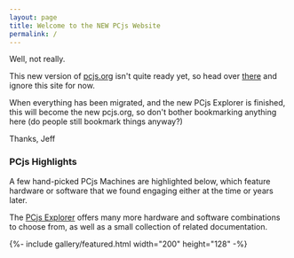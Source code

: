 ```yaml
---
layout: page
title: Welcome to the NEW PCjs Website
permalink: /
---
```


Well, not really.

This new version of [pcjs.org](https://www.pcjs.org) isn't quite ready yet, so head over [there](https://www.pcjs.org) and ignore this site for now.

When everything has been migrated, and the new PCjs Explorer is finished, this will become the new pcjs.org, so don't bother bookmarking anything here
(do people still bookmark things anyway?)

Thanks,
Jeff

### PCjs Highlights

A few hand-picked PCjs Machines are highlighted below, which feature hardware or software that we found engaging
either at the time or years later.

The [PCjs Explorer](#pcjs-explorer) offers many more hardware and software combinations to choose from, as well as a small
collection of related documentation.

{%- include gallery/featured.html width="200" height="128" -%}
